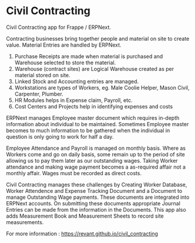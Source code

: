 # Civil Contracting

Civil Contracting app for Frappe / ERPNext.  

Contracting businesses bring together people and material on site to create value. Material Entries are handled by ERPNext.  

1. Purchase Receipts are made when material is purchased and Warehouse selected to store the material.
2. Warehouse (contract sites) are Logical Warehouse created as per material stored on site.
3. Linked Stock and Accounting entries are managed.
4. Workstations are types of Workers, eg. Male Coolie Helper, Mason Civil, Carpenter, Plumber.
5. HR Modules helps in Expense claim, Payroll, etc.
6. Cost Centers and Projects help in identifying expenses and costs

ERPNext manages Employee master document which requires in-depth information about individual to be maintained. Sometimes Employee master becomes to much information to be gathered when the individual in question is only going to work for half a day.  

Employee Attendance and Payroll is managed on monthly basis. Where as Workers come and go on daily basis, some remain up to the period of site allowing us to pay them later as our outstanding wages. Taking Worker attendance and making wage payment becomes a as-required affair not a monthly affair. Wages must be recorded as direct costs.  

Civil Contracting manages these challenges by Creating Worker Database, Worker Attendence and Expense Tracking Document and a Document to manage Outstanding Wage payments. These documents are integrated into ERPNext accounts. On submitting these documents appropriate Journal Entries can be made from the information in the Documents. This app also adds Measurement Book and Measurement Sheets to record site measurements.

For more information : https://revant.github.io/civil_contracting
